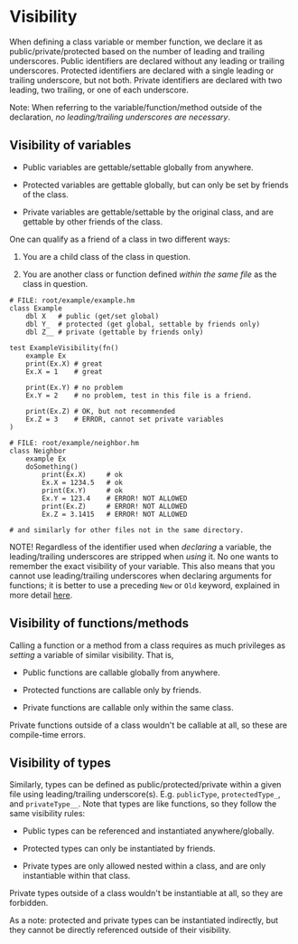 # Visibility

When defining a class variable or member function, we declare it as
public/private/protected based on the number of leading and trailing
underscores.  Public identifiers are declared without any leading or
trailing underscores.  Protected identifiers are declared with a single
leading or trailing underscore, but not both.  Private identifiers are
declared with two leading, two trailing, or one of each underscore.

Note: When referring to the variable/function/method outside of the
declaration, *no leading/trailing underscores are necessary*.

## Visibility of variables

 * Public variables are gettable/settable globally from anywhere.

 * Protected variables are gettable globally, but can only be set
   by friends of the class.

 * Private variables are gettable/settable by the original class,
   and are gettable by other friends of the class.

One can qualify as a friend of a class in two different ways:

1. You are a child class of the class in question.

2. You are another class or function defined *within the same file*
   as the class in question.

```
# FILE: root/example/example.hm
class Example
    dbl X   # public (get/set global)
    dbl Y_  # protected (get global, settable by friends only)
    dbl Z__ # private (gettable by friends only)

test ExampleVisibility(fn()
    example Ex
    print(Ex.X) # great
    Ex.X = 1    # great

    print(Ex.Y) # no problem
    Ex.Y = 2    # no problem, test in this file is a friend.

    print(Ex.Z) # OK, but not recommended
    Ex.Z = 3    # ERROR, cannot set private variables
)

# FILE: root/example/neighbor.hm
class Neighbor
    example Ex
    doSomething()
        print(Ex.X)     # ok
        Ex.X = 1234.5   # ok
        print(Ex.Y)     # ok
        Ex.Y = 123.4    # ERROR! NOT ALLOWED
        print(Ex.Z)     # ERROR! NOT ALLOWED
        Ex.Z = 3.1415   # ERROR! NOT ALLOWED

# and similarly for other files not in the same directory.
```

NOTE!  Regardless of the identifier used when *declaring* a variable,
the leading/trailing underscores are stripped when *using* it.  No
one wants to remember the exact visibility of your variable.  This
also means that you cannot use leading/trailing underscores when
declaring arguments for functions; it is better to use a preceding
`New` or `Old` keyword, explained in more detail [here](./new.md).


## Visibility of functions/methods

Calling a function or a method from a class requires as much privileges
as *setting* a variable of similar visibility.  That is,

 * Public functions are callable globally from anywhere.

 * Protected functions are callable only by friends.

 * Private functions are callable only within the same class.

Private functions outside of a class wouldn't be callable at all, so
these are compile-time errors.


## Visibility of types

Similarly, types can be defined as public/protected/private within a given
file using leading/trailing underscore(s).  E.g. `publicType`,
`protectedType_`, and `privateType__`.  Note that types are like functions,
so they follow the same visibility rules:

 * Public types can be referenced and instantiated anywhere/globally.

 * Protected types can only be instantiated by friends.

 * Private types are only allowed nested within a class, and are only
   instantiable within that class.

Private types outside of a class wouldn't be instantiable at all, so
they are forbidden.

As a note: protected and private types can be instantiated indirectly,
but they cannot be directly referenced outside of their visibility.
